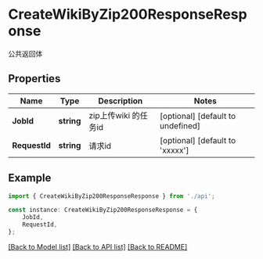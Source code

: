 # CreateWikiByZip200ResponseResponse

公共返回体

## Properties

Name | Type | Description | Notes
------------ | ------------- | ------------- | -------------
**JobId** | **string** | zip上传wiki 的任务id | [optional] [default to undefined]
**RequestId** | **string** | 请求id | [optional] [default to 'xxxxx']

## Example

```typescript
import { CreateWikiByZip200ResponseResponse } from './api';

const instance: CreateWikiByZip200ResponseResponse = {
    JobId,
    RequestId,
};
```

[[Back to Model list]](../README.md#documentation-for-models) [[Back to API list]](../README.md#documentation-for-api-endpoints) [[Back to README]](../README.md)
